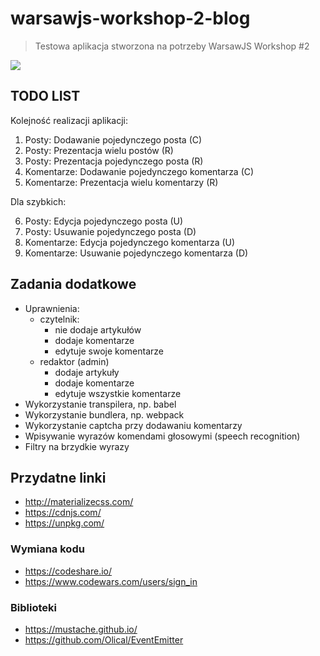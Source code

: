 # warsawjs-workshop-2-blog

> Testowa aplikacja stworzona na potrzeby WarsawJS Workshop #2

![](http://warsawjs.com/assets/images/logo/logo-transparent-240x240.png)

## TODO LIST

Kolejność realizacji aplikacji:

1. Posty: Dodawanie pojedynczego posta (C)
2. Posty: Prezentacja wielu postów (R)
3. Posty: Prezentacja pojedynczego posta (R)
4. Komentarze: Dodawanie pojedynczego komentarza (C)
5. Komentarze: Prezentacja wielu komentarzy (R)

Dla szybkich:

6. Posty: Edycja pojedynczego posta (U)
7. Posty: Usuwanie pojedynczego posta (D)
8. Komentarze: Edycja pojedynczego komentarza (U)
9. Komentarze: Usuwanie pojedynczego komentarza (D)

## Zadania dodatkowe

* Uprawnienia:
    * czytelnik:
        * nie dodaje artykułów
        * dodaje komentarze
        * edytuje swoje komentarze
    * redaktor (admin)
        * dodaje artykuły
        * dodaje komentarze
        * edytuje wszystkie komentarze
* Wykorzystanie transpilera, np. babel
* Wykorzystanie bundlera, np. webpack
* Wykorzystanie captcha przy dodawaniu komentarzy
* Wpisywanie wyrazów komendami głosowymi (speech recognition)
* Filtry na brzydkie wyrazy

## Przydatne linki

* http://materializecss.com/
* https://cdnjs.com/
* https://unpkg.com/

### Wymiana kodu 

* https://codeshare.io/
* https://www.codewars.com/users/sign_in

### Biblioteki

* https://mustache.github.io/
* https://github.com/Olical/EventEmitter
